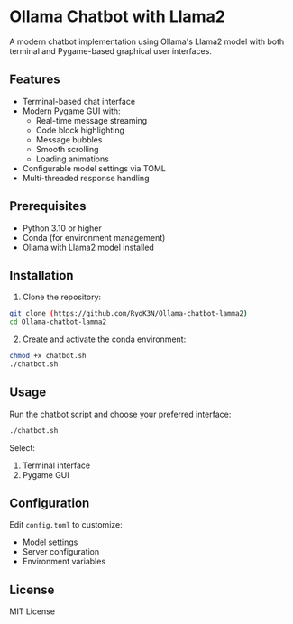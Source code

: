 # Ollama Chatbot with Llama2

A modern chatbot implementation using Ollama's Llama2 model with both terminal and Pygame-based graphical user interfaces.

## Features

- Terminal-based chat interface
- Modern Pygame GUI with:
  - Real-time message streaming
  - Code block highlighting
  - Message bubbles
  - Smooth scrolling
  - Loading animations
- Configurable model settings via TOML
- Multi-threaded response handling

## Prerequisites

- Python 3.10 or higher
- Conda (for environment management)
- Ollama with Llama2 model installed

## Installation

1. Clone the repository:
```bash
git clone (https://github.com/RyoK3N/Ollama-chatbot-lamma2)
cd Ollama-chatbot-lamma2
```

2. Create and activate the conda environment:
```bash
chmod +x chatbot.sh
./chatbot.sh
```

## Usage

Run the chatbot script and choose your preferred interface:
```bash
./chatbot.sh
```

Select:
1. Terminal interface
2. Pygame GUI

## Configuration

Edit `config.toml` to customize:
- Model settings
- Server configuration
- Environment variables

## License

MIT License
